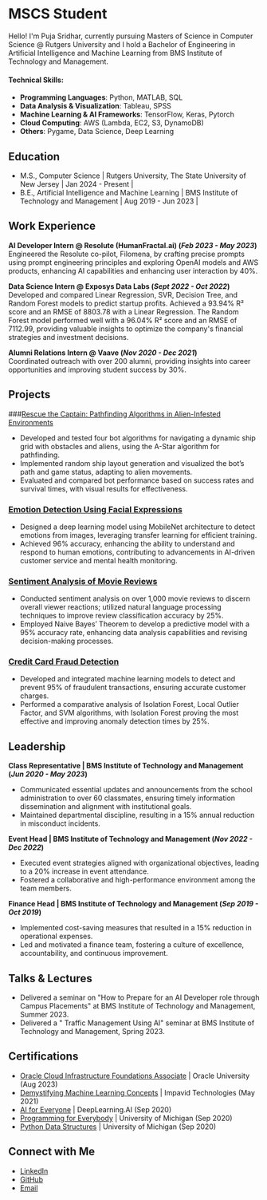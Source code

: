 # MSCS Student
Hello! I'm Puja Sridhar, currently pursuing Masters of Science in Computer Science @ Rutgers University and I hold a Bachelor of Engineering in Artificial Intelligence and Machine Learning from BMS Institute of Technology and Management. 

#### Technical Skills:
- **Programming Languages**: Python, MATLAB, SQL
- **Data Analysis & Visualization**: Tableau, SPSS
- **Machine Learning & AI Frameworks**: TensorFlow, Keras, Pytorch
- **Cloud Computing**: AWS (Lambda, EC2, S3, DynamoDB)
- **Others**: Pygame, Data Science, Deep Learning

## Education

- M.S., Computer Science | Rutgers University, The State University of New Jersey | Jan 2024 - Present |
- B.E., Artificial Intelligence and Machine Learning | BMS Institute of Technology and Management | Aug 2019 - Jun 2023 |

## Work Experience

**AI Developer Intern @ Resolute (HumanFractal.ai) (_Feb 2023 - May 2023_)**                                    
Engineered the Resolute co-pilot, Filomena, by crafting precise prompts using prompt engineering principles and exploring OpenAI models and AWS products, enhancing AI capabilities and enhancing user interaction by 40%.

**Data Science Intern @ Exposys Data Labs (_Sept 2022 - Oct 2022_)**<br>
Developed and compared Linear Regression, SVR, Decision Tree, and Random Forest models to predict startup profits. Achieved a 93.94% R² score and an RMSE of 8803.78 with a Linear Regression. The Random Forest model performed well with a 96.04% R² score and an RMSE of 7112.99, providing valuable insights to optimize the company's financial strategies and investment decisions.

**Alumni Relations Intern @ Vaave (_Nov 2020 - Dec 2021_)**<br>
Coordinated outreach with over 200 alumni, providing insights into career opportunities and improving student success by 30%.

## Projects

###[Rescue the Captain: Pathfinding Algorithms in Alien-Infested Environments](https://github.com/PujaSridhar/AI-Project1/tree/main)
- Developed and tested four bot algorithms for navigating a dynamic ship grid with obstacles and aliens, using the A-Star algorithm for pathfinding.
- Implemented random ship layout generation and visualized the bot’s path and game status, adapting to alien movements.
- Evaluated and compared bot performance based on success rates and survival times, with visual results for effectiveness.

### [Emotion Detection Using Facial Expressions](https://github.com/PujaSridhar/Emotion-Recognition-using-Facial-Expressions)
- Designed a deep learning model using MobileNet architecture to detect emotions from images, leveraging transfer learning for efficient training.
- Achieved 96% accuracy, enhancing the ability to understand and respond to human emotions, contributing to advancements in AI-driven customer service and mental health monitoring.

### [Sentiment Analysis of Movie Reviews](https://github.com/PujaSridhar/Sentiment-analysis-of-movie-reviews)
- Conducted sentiment analysis on over 1,000 movie reviews to discern overall viewer reactions; utilized natural language processing techniques to improve review classification accuracy by 25%.
- Employed Naive Bayes’ Theorem to develop a predictive model with a 95% accuracy rate, enhancing data analysis capabilities and revising decision-making processes.

### [Credit Card Fraud Detection](https://github.com/PujaSridhar/Credit_Card_Fraud_Detection)
- Developed and integrated machine learning models to detect and prevent 95% of fraudulent transactions, ensuring accurate customer charges.
- Performed a comparative analysis of Isolation Forest, Local Outlier Factor, and SVM algorithms, with Isolation Forest proving the most effective and improving anomaly detection times by 25%.


## Leadership
**Class Representative | BMS Institute of Technology and Management (_Jun 2020 - May 2023_)**
- Communicated essential updates and announcements from the school administration to over 60 classmates, ensuring timely information dissemination and alignment with institutional goals.
- Maintained departmental discipline, resulting in a 15% annual reduction in misconduct incidents.
  
**Event Head | BMS Institute of Technology and Management (_Nov 2022 - Dec 2022_)**
- Executed event strategies aligned with organizational objectives, leading to a 20% increase in event attendance.
- Fostered a collaborative and high-performance environment among the team members.

**Finance Head | BMS Institute of Technology and Management (_Sep 2019 - Oct 2019_)**
- Implemented cost-saving measures that resulted in a 15% reduction in operational expenses.
- Led and motivated a finance team, fostering a culture of excellence, accountability, and continuous improvement.
  
## Talks & Lectures
- Delivered a seminar on "How to Prepare for an AI Developer role through Campus Placements" at BMS Institute of Technology and Management, Summer 2023.
- Delivered a " Traffic Management Using AI" seminar at BMS Institute of Technology and Management, Spring 2023.

## Certifications
- [Oracle Cloud Infrastructure Foundations Associate](https://drive.google.com/file/d/1HiIjc0MNB5iEeUawWgNuQVs051v2f7mu/view?usp=sharing) | Oracle University (Aug 2023)
- [Demystifying Machine Learning Concepts](https://drive.google.com/file/d/1rP8fQXfc1Q8gB6MNXZPyHo2wY9JhZfRU/view?usp=sharing) | Impavid Technologies (May 2021)
- [AI for Everyone](https://coursera.org/share/7c044a28fe65edc8d23c984ab3c51a50) | DeepLearning.AI (Sep 2020)
- [Programming for Everybody](https://coursera.org/share/eb846c2ec1f83b2472db7c5efe0ce4da) | University of Michigan (Sep 2020)
- [Python Data Structures](https://coursera.org/share/c5f8756b5e841c310c431b27d2057b20) | University of Michigan (Sep 2020)

## Connect with Me
- [LinkedIn](https://www.linkedin.com/in/pujasridhar)
- [GitHub](https://github.com/pujasridhar)
- [Email](mailto:pujasridhar28@gmail.com)  
